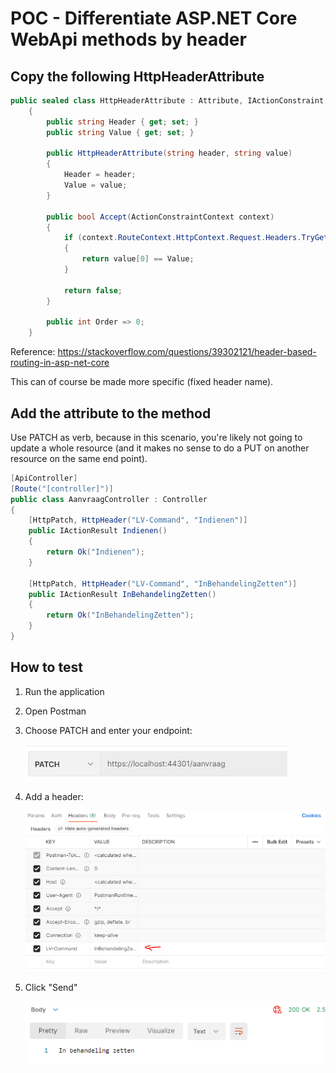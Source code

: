 # POC - Differentiate ASP.NET Core WebApi methods by header

## Copy the following HttpHeaderAttribute

```c#
public sealed class HttpHeaderAttribute : Attribute, IActionConstraint
	{
		public string Header { get; set; }
		public string Value { get; set; }

		public HttpHeaderAttribute(string header, string value)
		{
			Header = header;
			Value = value;
		}

		public bool Accept(ActionConstraintContext context)
		{
			if (context.RouteContext.HttpContext.Request.Headers.TryGetValue(Header, out var value))
			{
				return value[0] == Value;
			}

			return false;
		}

		public int Order => 0;
	}
```

Reference: https://stackoverflow.com/questions/39302121/header-based-routing-in-asp-net-core

This can of course be made more specific (fixed header name).

## Add the attribute to the method

Use PATCH as verb, because in this scenario, you're likely not going to update a whole resource (and it makes no sense to do a PUT on another resource on the same end point).

```c#
[ApiController]
[Route("[controller]")]
public class AanvraagController : Controller
{
	[HttpPatch, HttpHeader("LV-Command", "Indienen")]
	public IActionResult Indienen()
	{
		return Ok("Indienen");
	}

	[HttpPatch, HttpHeader("LV-Command", "InBehandelingZetten")]
	public IActionResult InBehandelingZetten()
	{
		return Ok("InBehandelingZetten");
	}
}
```

## How to test

1. Run the application

2. Open Postman

3. Choose PATCH and enter your endpoint:

   ![image-20210522102523216](ReadMe.assets/image-20210522102523216.png)

4. Add a header:

   ![image-20210522102544220](ReadMe.assets/image-20210522102544220.png)

5. Click "Send"

   ![image-20210522102601666](ReadMe.assets/image-20210522102601666.png)